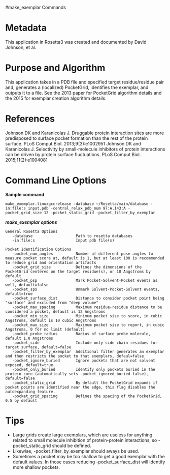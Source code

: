 #make_exemplar Commands

Metadata
========

This application in Rosetta3 was created and documented by David Johnson, et al.

Purpose and Algorithm
=====================

This application takes in a PDB file and specified target residue/residue pair and, generates a (localized) PocketGrid, identifies the exemplar, and outputs it to a file. See the 2013 paper for PocketGrid algorithm details and the 2015 for exemplar creation algorithm details.

References
==========

Johnson DK and Karanicolas J. Druggable protein interaction sites are more predisposed to surface pocket formation than the rest of the protein surface. PLoS Comput Biol. 2013;9(3):e1002951
Johnson DK and Karanicolas J. Selectivity by small-molecule inhibitors of protein interactions can be driven by protein surface fluctuations. PLoS Comput Biol. 2015;11(2):e1004081

Command Line Options
====================

**Sample command**

```
make_exemplar.linuxgccrelease -database ~/Rosetta/main/database -in:file:s input.pdb -central_relax_pdb_num 97:A,143:A -pocket_grid_size 12 -pocket_static_grid -pocket_filter_by_exemplar
```

***make_exemplar options***

```
General Rosetta Options
   -database                   Path to rosetta databases
   -in:file:s                  Input pdb file(s)

Pocket Identification Options
   -pocket_num_angles          Number of different pose angles to measure pocket score at, default is 1, but at least 100 is recommended to reduce grid and orientation artifacts
   -pocket_grid_size           Defines the dimensions of the PocketGrid centered on the target residue(s), or 10 Angstroms by default
   -pocket_psp                 Mark Pocket-Solvent-Pocket events as well, default=false
   -pocket_sps                 Unmark Solvent-Pocket-Solvent events, default=true
   -pocket_surface_dist        Distance to consider pocket point being "surface" and excluded from "deep volume"
   -pocket_max_spacing         Maximum residue-residue distance to be considered a pocket, default is 12 Angstroms
   -pocket_min_size            Minimum pocket size to score, in cubic Angstroms, default is 10 cubic Angstroms
   -pocket_max_size            Maximum pocket size to report, in cubic Angstroms, 0 for no limit (default)
   -pocket_probe_radius        Radius of surface probe molecule, default 1.0 Angstroms
   -pocket_side                Include only side chain residues for target surface, default=false
   -pocket_filter_by_exemplar  Additional filter generates an exemplar and then restricts the pocket to that exemplars, defaul=false
   -pocket_ignore_buried       Ignore pockets that are not solvent exposed, default=true
   -pocket_only_buried         Identify only pockets buried in the protein core (automatically sets -pocket_ignored_buried false), default=false
   -pocket_static_grid         By default the PocketGrid expands if pocket points are identified near the edge, this flag disables the autoexpanding feature.
   -pocket_grid_spacing        Defines the spacing of the PocketGrid, 0.5 by default
```

Tips
====

* Large grids create large exemplars, which are useless for anything related to small molecule inhibition of protein-protein interactions, so -pocket_static_grid should be defined.
* Likewiae, -pocket_filter_by_exemplar should aways be used.
* Sometimes a pocket may be too shallow to get a good exemplar with the default values. In those cases reducing -pocket_surface_dist will identify more shallow pockets.